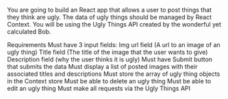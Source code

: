 You are going to build an React app that allows a user to post things that they think are ugly. 
The data of ugly things should be managed by React Context. 
You will be using the Ugly Things API created by the wonderful yet calculated Bob.

Requirements
Must have 3 input fields:
Img url field (A url to an image of an ugly thing)
Title field (The title of the image that the user wants to give)
Description field (why the user thinks it is ugly)
Must have Submit button that submits the data
Must display a list of posted images with their associated titles and descriptions
Must store the array of ugly thing objects in the Context store
Must be able to delete an ugly thing
Must be able to edit an ugly thing
Must make all requests via the Ugly Things API 